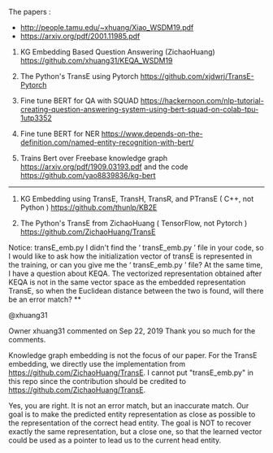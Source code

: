 The papers : 
* http://people.tamu.edu/~xhuang/Xiao_WSDM19.pdf
* https://arxiv.org/pdf/2001.11985.pdf

1. KG Embedding Based Question Answering  (ZichaoHuang)
https://github.com/xhuang31/KEQA_WSDM19


2. The Python's TransE using Pytorch
https://github.com/xjdwrj/TransE-Pytorch

3. Fine tune BERT for QA with SQUAD
https://hackernoon.com/nlp-tutorial-creating-question-answering-system-using-bert-squad-on-colab-tpu-1utp3352

4. Fine tune BERT for NER
https://www.depends-on-the-definition.com/named-entity-recognition-with-bert/

5. Trains Bert over Freebase knowledge graph
https://arxiv.org/pdf/1909.03193.pdf and the code
https://github.com/yao8839836/kg-bert

-----------------------------------------------------------------------------------------------------------

1. KG Embedding using TransE, TransH, TransR, and PTransE ( C++, not Python )
https://github.com/thunlp/KB2E

3. The Python's TransE from ZichaoHuang ( TensorFlow, not Pytorch )
https://github.com/ZichaoHuang/TransE

Notice: transE_emb.py
I didn't find the ‘ transE_emb.py ’ file in your code, so I would like to ask how the initialization vector of transE is represented in the training, or can you give me the ‘ transE_emb.py ’ file? At the same time, I have a question about KEQA. The vectorized representation obtained after KEQA is not in the same vector space as the embedded representation TransE, so when the Euclidean distance between the two is found, will there be an error match? **

@xhuang31

Owner
xhuang31 commented on Sep 22, 2019
Thank you so much for the comments.

Knowledge graph embedding is not the focus of our paper. For the TransE embedding, we directly use the implementation from https://github.com/ZichaoHuang/TransE. I cannot put "transE_emb.py" in this repo since the contribution should be credited to https://github.com/ZichaoHuang/TransE.

Yes, you are right. It is not an error match, but an inaccurate match. Our goal is to make the predicted entity representation as close as possible to the representation of the correct head entity. The goal is NOT to recover exactly the same representation, but a close one, so that the learned vector could be used as a pointer to lead us to the current head entity.


